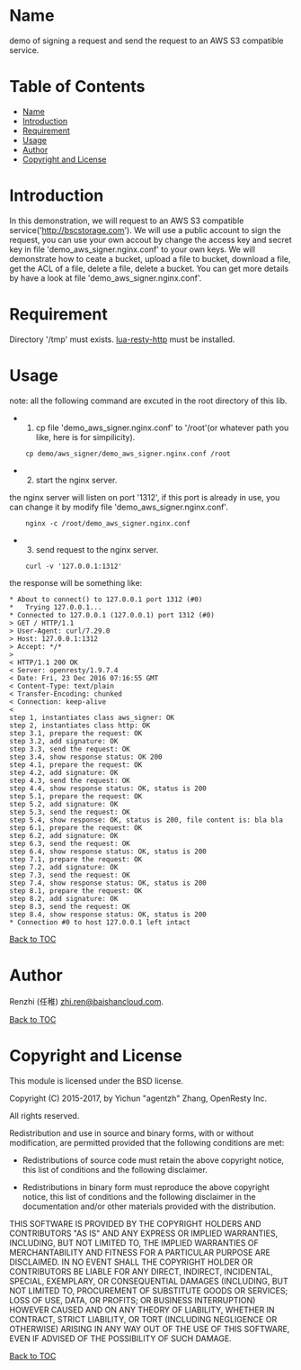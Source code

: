 Name
====

demo of signing a request and send the request to an AWS S3 compatible service.

Table of Contents
=================

* [Name](#name)
* [Introduction](#introduction)
* [Requirement](#requirement)
* [Usage](#usage)
* [Author](#author)
* [Copyright and License](#copyright-and-license)

Introduction
============

In this demonstration, we will request to an AWS S3 compatible service('http://bscstorage.com').
We will use a public account to sign the request, you can use your own accout by change the access
key and secret key in file 'demo_aws_signer.nginx.conf' to your own keys. We will demonstrate how to
ceate a bucket, upload a file to bucket, download a file, get the ACL of a file, delete a file,
delete a bucket. You can get more details by have a look at file 'demo_aws_signer.nginx.conf'.

Requirement
===========

Directory '/tmp' must exists.
[lua-resty-http](https://github.com/pintsized/lua-resty-http) must be installed.

Usage
=====

note: all the following command are excuted in the root directory of this lib.

* 1. cp file 'demo_aws_signer.nginx.conf' to '/root'(or whatever path you like, here is for simpilicity).

```shell
    cp demo/aws_signer/demo_aws_signer.nginx.conf /root
```

* 2. start the nginx server.

the nginx server will listen on port '1312', if this port is already in use, you can change it by modify
file 'demo_aws_signer.nginx.conf'.

```shell
    nginx -c /root/demo_aws_signer.nginx.conf
```

* 3. send request to the nginx server.

```shell
    curl -v '127.0.0.1:1312'
```

the response will be something like:

```shell
* About to connect() to 127.0.0.1 port 1312 (#0)
*   Trying 127.0.0.1...
* Connected to 127.0.0.1 (127.0.0.1) port 1312 (#0)
> GET / HTTP/1.1
> User-Agent: curl/7.29.0
> Host: 127.0.0.1:1312
> Accept: */*
>
< HTTP/1.1 200 OK
< Server: openresty/1.9.7.4
< Date: Fri, 23 Dec 2016 07:16:55 GMT
< Content-Type: text/plain
< Transfer-Encoding: chunked
< Connection: keep-alive
<
step 1, instantiates class aws_signer: OK
step 2, instantiates class http: OK
step 3.1, prepare the request: OK
step 3.2, add signature: OK
step 3.3, send the request: OK
step 3.4, show response status: OK 200
step 4.1, prepare the request: OK
step 4.2, add signature: OK
step 4.3, send the request: OK
step 4.4, show response status: OK, status is 200
step 5.1, prepare the request: OK
step 5.2, add signature: OK
step 5.3, send the request: OK
step 5.4, show response: OK, status is 200, file content is: bla bla
step 6.1, prepare the request: OK
step 6.2, add signature: OK
step 6.3, send the request: OK
step 6.4, show response status: OK, status is 200
step 7.1, prepare the request: OK
step 7.2, add signature: OK
step 7.3, send the request: OK
step 7.4, show response status: OK, status is 200
step 8.1, prepare the request: OK
step 8.2, add signature: OK
step 8.3, send the request: OK
step 8.4, show response status: OK, status is 200
* Connection #0 to host 127.0.0.1 left intact
```

[Back to TOC](#table-of-contents)

Author
======

Renzhi (任稚) <zhi.ren@baishancloud.com>.

[Back to TOC](#table-of-contents)

Copyright and License
=====================

This module is licensed under the BSD license.

Copyright (C) 2015-2017, by Yichun "agentzh" Zhang, OpenResty Inc.

All rights reserved.

Redistribution and use in source and binary forms, with or without modification, are permitted provided that the following conditions are met:

* Redistributions of source code must retain the above copyright notice, this list of conditions and the following disclaimer.

* Redistributions in binary form must reproduce the above copyright notice, this list of conditions and the following disclaimer in the documentation and/or other materials provided with the distribution.

THIS SOFTWARE IS PROVIDED BY THE COPYRIGHT HOLDERS AND CONTRIBUTORS "AS IS" AND ANY EXPRESS OR IMPLIED WARRANTIES, INCLUDING, BUT NOT LIMITED TO, THE IMPLIED WARRANTIES OF MERCHANTABILITY AND FITNESS FOR A PARTICULAR PURPOSE ARE DISCLAIMED. IN NO EVENT SHALL THE COPYRIGHT HOLDER OR CONTRIBUTORS BE LIABLE FOR ANY DIRECT, INDIRECT, INCIDENTAL, SPECIAL, EXEMPLARY, OR CONSEQUENTIAL DAMAGES (INCLUDING, BUT NOT LIMITED TO, PROCUREMENT OF SUBSTITUTE GOODS OR SERVICES; LOSS OF USE, DATA, OR PROFITS; OR BUSINESS INTERRUPTION) HOWEVER CAUSED AND ON ANY THEORY OF LIABILITY, WHETHER IN CONTRACT, STRICT LIABILITY, OR TORT (INCLUDING NEGLIGENCE OR OTHERWISE) ARISING IN ANY WAY OUT OF THE USE OF THIS SOFTWARE, EVEN IF ADVISED OF THE POSSIBILITY OF SUCH DAMAGE.

[Back to TOC](#table-of-contents)
